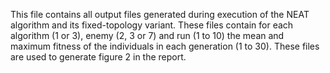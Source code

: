 This file contains all output files generated during execution of the NEAT algorithm and its fixed-topology variant. These files contain for each algorithm (1 or 3), enemy (2, 3 or 7) and run (1 to 10) the mean and maximum fitness of the individuals in each generation (1 to 30). These files are used to generate figure 2 in the report.
